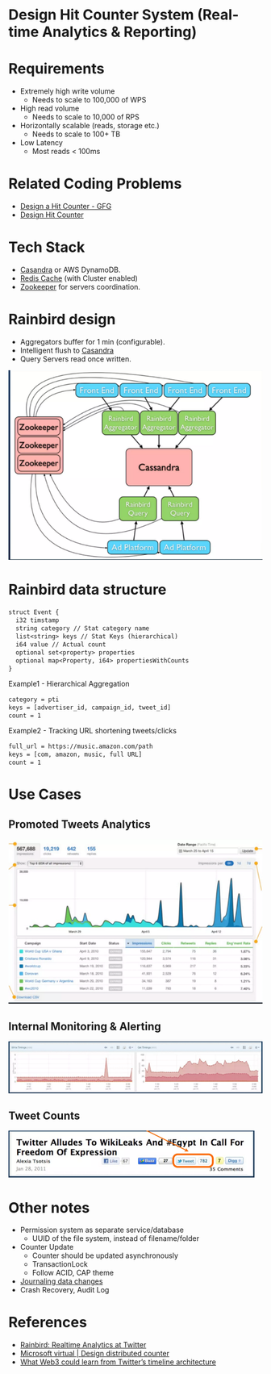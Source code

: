 # Design Hit Counter System (Real-time Analytics & Reporting)

# Requirements
- Extremely high write volume
  - Needs to scale to 100,000 of WPS
- High read volume
  - Needs to scale to 10,000 of RPS
- Horizontally scalable (reads, storage etc.)
  - Needs to scale to 100+ TB
- Low Latency
  - Most reads < 100ms

# Related Coding Problems
- [Design a Hit Counter - GFG](https://www.geeksforgeeks.org/design-a-hit-counter/?ref=lbp)
- [Design Hit Counter](https://leetcode.com/problems/design-hit-counter/)

# Tech Stack
- [Casandra](../../1_HLDDesignComponents/3_DatabaseComponents/NoSQL-Databases/ApacheCasandra.md) or AWS DynamoDB.
- [Redis Cache](../../1_HLDDesignComponents/3_DatabaseComponents/In-Memory-Cache/Redis/Readme.md) (with Cluster enabled)
- [Zookeeper](../../1_HLDDesignComponents/6_DevOps/ApacheZookeeper.md) for servers coordination.

# Rainbird design
- Aggregators buffer for 1 min (configurable).
- Intelligent flush to [Casandra](../../1_HLDDesignComponents/3_DatabaseComponents/NoSQL-Databases/ApacheCasandra.md)
- Query Servers read once written.

![img.png](assets/hit_count_hld_design.png)

# Rainbird data structure

````
struct Event {
  i32 timstamp
  string category // Stat category name
  list<string> keys // Stat Keys (hierarchical)
  i64 value // Actual count
  optional set<property> properties
  optional map<Property, i64> propertiesWithCounts
}
````

Example1 - Hierarchical Aggregation
````
category = pti
keys = [advertiser_id, campaign_id, tweet_id]
count = 1
````

Example2 - Tracking URL shortening tweets/clicks
````
full_url = https://music.amazon.com/path
keys = [com, amazon, music, full URL]
count = 1
````

# Use Cases

## Promoted Tweets Analytics

![img.png](assets/uc_promoted_tweets_analytics.png)

## Internal Monitoring & Alerting

![img.png](assets/uc_internal_monitoring_alerting.png)

## Tweet Counts

![img.png](assets/uc_tweet_counts.png)

# Other notes
- Permission system as separate service/database
  - UUID of the file system, instead of filename/folder
- Counter Update
  - Counter should be updated asynchronously
  - TransactionLock
  - Follow ACID, CAP theme
- [Journaling data changes](https://en.wikipedia.org/wiki/Journaling_file_system)
- Crash Recovery, Audit Log

# References
- [Rainbird: Realtime Analytics at Twitter](https://www.slideshare.net/kevinweil/rainbird-realtime-analytics-at-twitter-strata-2011)
- [Microsoft virtual | Design distributed counter](https://leetcode.com/discuss/interview-question/system-design/685310/Microsoft-virtual-or-Design-distributed-counter)
- [What Web3 could learn from Twitter’s timeline architecture](https://medium.com/zettablock-hq/what-web3-could-learn-from-twitters-timeline-architecture-207e0673ed2d)